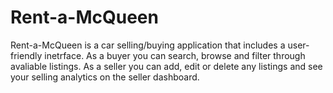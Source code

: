 # Rent-a-McQueen

Rent-a-McQueen is a car selling/buying application that includes a user-friendly inetrface. As a buyer you can search, browse and filter through avaliable listings. As a seller you can add, edit or delete any listings and see your selling analytics on the seller dashboard.
